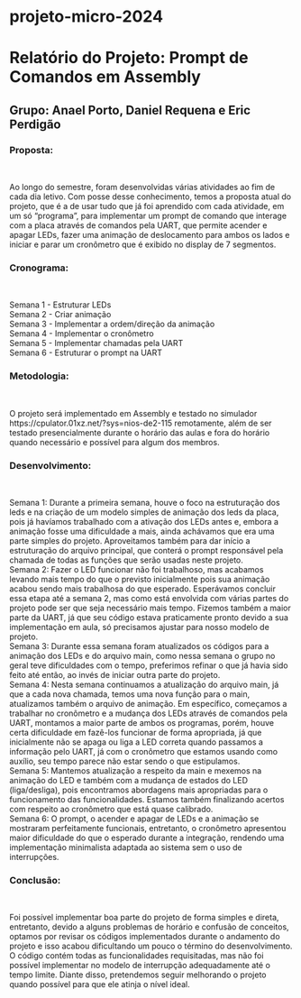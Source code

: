 # projeto-micro-2024
<h1>Relatório do Projeto: Prompt de Comandos em Assembly</h1>
<h2>Grupo: Anael Porto, Daniel Requena e Eric Perdigão</h2>
<h3>Proposta:</h3><br/>
<p>Ao longo do semestre, foram desenvolvidas várias atividades ao fim de cada dia letivo. Com posse desse conhecimento, temos a proposta atual do projeto, que é a de usar tudo que já foi aprendido com cada atividade, em um só “programa”, para implementar um prompt de comando que interage com a placa através de comandos pela UART, que permite acender e apagar LEDs, fazer uma animação de deslocamento para ambos os lados e iniciar e parar um cronômetro que é exibido no display de 7 segmentos.</p>
<h3>Cronograma:</h3><br/>
<p>Semana 1 - Estruturar LEDs <br/>
Semana 2 - Criar animação <br/>
Semana 3 - Implementar a ordem/direção da animação <br/>
Semana 4 - Implementar o cronômetro <br/>
Semana 5 - Implementar chamadas pela UART <br/> 
Semana 6 - Estruturar o prompt na UART</p>
<h3>Metodologia:</h3><br/>
<p>O projeto será implementado em Assembly e testado no simulador https://cpulator.01xz.net/?sys=nios-de2-115 remotamente, além de ser testado presencialmente durante o horário das aulas e fora do horário quando necessário e possível para algum dos membros.</p>
<h3>Desenvolvimento:</h3><br/>
<p>Semana 1: Durante a primeira semana, houve o foco na estruturação dos leds e na criação de um modelo simples de animação dos leds da placa, pois já havíamos trabalhado com a ativação dos LEDs antes e, embora a animação fosse uma dificuldade a mais, ainda achávamos que era uma parte simples do projeto. Aproveitamos também para dar início a estruturação do arquivo principal, que conterá o prompt responsável pela chamada de todas as funções que serão usadas neste projeto.<br/>
Semana 2: Fazer o LED funcionar não foi trabalhoso, mas acabamos levando mais tempo do que o previsto inicialmente pois sua animação acabou sendo mais trabalhosa do que esperado. Esperávamos concluir essa etapa até a semana 2, mas como está envolvida com várias partes do projeto pode ser que seja necessário mais tempo. Fizemos também a maior parte da UART, já que seu código estava praticamente pronto devido a sua implementação em aula, só precisamos ajustar para nosso modelo de projeto.<br/>
Semana 3: Durante essa semana foram atualizados os códigos para a animação dos LEDs e do arquivo main, como nessa semana o grupo no geral teve dificuldades com o tempo, preferimos refinar o que já havia sido feito até então, ao invés de iniciar outra parte do projeto.<br/>
Semana 4: Nesta semana continuamos a atualização do arquivo main, já que a cada nova chamada, temos uma nova função para o main, atualizamos também o arquivo de animação. Em específico, começamos a trabalhar no cronômetro e a mudança dos LEDs através de comandos pela UART, montamos a maior parte de ambos os programas, porém, houve certa dificuldade em fazê-los funcionar de forma apropriada, já que inicialmente não se apaga ou liga a LED correta quando passamos a informação pelo UART, já com o cronômetro que estamos usando como auxílio, seu tempo parece não estar sendo o que estipulamos.<br/>
Semana 5: Mantemos atualização a respeito da main e mexemos na animação do LED e também com a mudança de estados do LED (liga/desliga), pois encontramos abordagens mais apropriadas para o funcionamento das funcionalidades. Estamos também finalizando acertos com respeito ao cronômetro que está quase calibrado.<br/>
Semana 6: O prompt, o acender e apagar de LEDs e a animação se mostraram perfeitamente funcionais, entretanto, o cronômetro apresentou maior dificuldade do que o esperado durante a integração, rendendo uma implementação minimalista adaptada ao sistema sem o uso de interrupções.</p>
<h3>Conclusão:</h3><br/>
<p>Foi possível implementar boa parte do projeto de forma simples e direta, entretanto, devido a alguns problemas de horário e confusão de conceitos, optamos por revisar os códigos implementados durante o andamento do projeto e isso acabou dificultando um pouco o término do desenvolvimento. O código contém todas as funcionalidades requisitadas, mas não foi possível implementar no modelo de interrupção adequadamente até o tempo limite. Diante disso, pretendemos seguir melhorando o projeto quando possível para que ele atinja o nível ideal.</p>